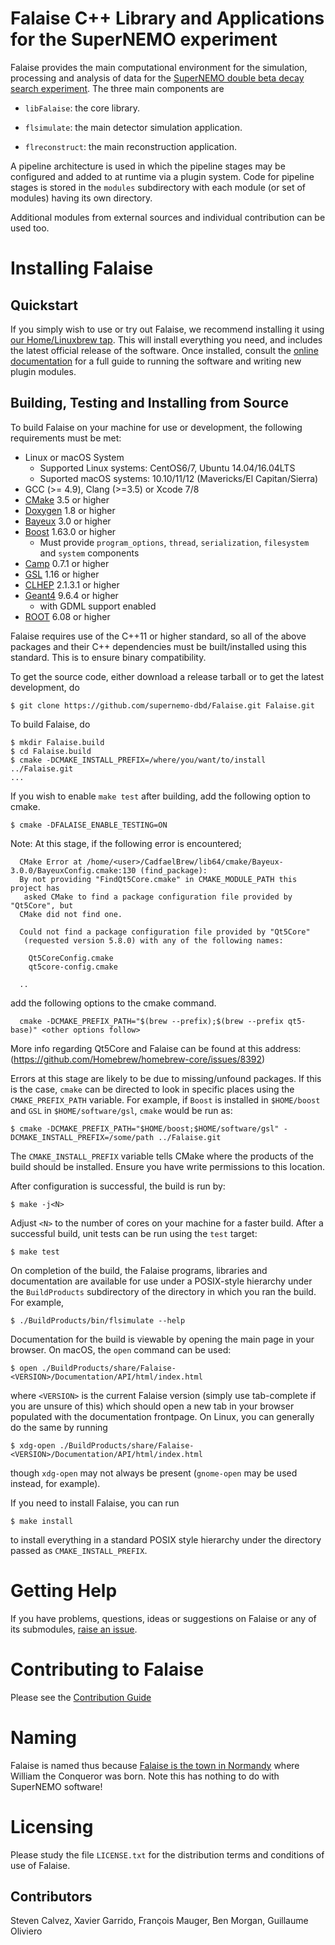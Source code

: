 # Falaise C++ Library and Applications for the SuperNEMO experiment

Falaise provides the main computational environment for the simulation,
processing and analysis of data for the [SuperNEMO double beta decay search
experiment](http://nemo.in2p3.fr). The three main components are

- `libFalaise`: the core library.

- `flsimulate`: the main detector simulation application.

- `flreconstruct`: the main reconstruction application.

A pipeline architecture is used in which the pipeline stages
may be configured and added to at runtime via a plugin system.
Code for pipeline stages is stored in the ``modules`` subdirectory
with each module (or set of modules) having its own directory.

Additional modules from external sources and individual contribution
can be used too.

# Installing Falaise
## Quickstart
If you simply wish to use or try out Falaise, we recommend installing it
using [our Home/Linuxbrew tap](https://github.com/SuperNEMO-dbd/homebrew-cadfael).
This will install everything you need, and includes the latest official
release of the software. Once installed, consult the [online documentation](https://supernemo-dbd.github.io/Falaise)
for a full guide to running the software and writing new plugin modules.

## Building, Testing and Installing from Source
To build Falaise on your machine for use or development, the following requirements
must be met:

- Linux or macOS System
  - Supported Linux systems: CentOS6/7, Ubuntu 14.04/16.04LTS
  - Suported macOS systems: 10.10/11/12 (Mavericks/El Capitan/Sierra)
- GCC (>= 4.9), Clang (>=3.5) or Xcode 7/8
- [CMake](https://cmake.org) 3.5 or higher
- [Doxygen](http://www.doxygen.org) 1.8 or higher
- [Bayeux](https://github.com/SuperNEMO-DBD/Bayeux) 3.0 or higher
- [Boost](https:/boost.org) 1.63.0 or higher
  - Must provide `program_options`, `thread`, `serialization`, `filesystem` and `system` components
- [Camp](https://github.com/tegesoft/camp) 0.7.1 or higher
- [GSL](http://www.gnu.org/s/gsl) 1.16 or higher
- [CLHEP](http://proj-clhep.web.cern.ch) 2.1.3.1 or higher
- [Geant4](http://geant4.cern.ch) 9.6.4 or higher
   - with GDML support enabled
- [ROOT](http://root.cern.ch) 6.08 or higher

Falaise requires use of the C++11 or higher standard, so all of the above packages
and their C++ dependencies must be built/installed using this standard. This is
to ensure binary compatibility.

To get the source code, either download a release tarball or to get the latest development,
do

```
$ git clone https://github.com/supernemo-dbd/Falaise.git Falaise.git
```

To build Falaise, do

```
$ mkdir Falaise.build
$ cd Falaise.build
$ cmake -DCMAKE_INSTALL_PREFIX=/where/you/want/to/install ../Falaise.git
...
```

If you wish to enable `make test` after building, add the following option to cmake.

```
$ cmake -DFALAISE_ENABLE_TESTING=ON
```

Note: At this stage, if the following error is encountered;

```
  CMake Error at /home/<user>/CadfaelBrew/lib64/cmake/Bayeux-3.0.0/BayeuxConfig.cmake:130 (find_package):
  By not providing "FindQt5Core.cmake" in CMAKE_MODULE_PATH this project has
   asked CMake to find a package configuration file provided by "Qt5Core", but
  CMake did not find one.

  Could not find a package configuration file provided by "Qt5Core"
   (requested version 5.8.0) with any of the following names:

    Qt5CoreConfig.cmake
    qt5core-config.cmake

  ..
```

add the following options to the cmake command.

```
  cmake -DCMAKE_PREFIX_PATH="$(brew --prefix);$(brew --prefix qt5-base)" <other options follow>
```

More info regarding Qt5Core and Falaise can be found at this address: (https://github.com/Homebrew/homebrew-core/issues/8392)

Errors at this stage are likely to be due to missing/unfound packages. If this is the
case, `cmake` can be directed to look in specific places using the `CMAKE_PREFIX_PATH`
variable. For example, if `Boost` is installed in `$HOME/boost` and `GSL` in `$HOME/software/gsl`,
`cmake` would be run as:

```
$ cmake -DCMAKE_PREFIX_PATH="$HOME/boost;$HOME/software/gsl" -DCMAKE_INSTALL_PREFIX=/some/path ../Falaise.git
```

The `CMAKE_INSTALL_PREFIX` variable tells CMake where the products of the build
should be installed. Ensure you have write permissions to this location.

After configuration is successful, the build is run by:

```
$ make -j<N>
```

Adjust `<N>` to the number of cores on your machine for a faster build. After a
successful build, unit tests can be run using the `test` target:

```
$ make test
```

On completion of the build, the Falaise programs, libraries and documentation are available
for use under a POSIX-style hierarchy under the `BuildProducts` subdirectory of
the directory in which you ran the build. For example,

```
$ ./BuildProducts/bin/flsimulate --help
```

Documentation for the build is viewable by opening the main page in your browser.
On macOS, the `open` command can be used:

```
$ open ./BuildProducts/share/Falaise-<VERSION>/Documentation/API/html/index.html
```

where ``<VERSION>`` is the current Falaise version (simply use tab-complete
if you are unsure of this)
which should open a new tab in your browser populated with the documentation
frontpage. On Linux, you can generally do the same by running

```
$ xdg-open ./BuildProducts/share/Falaise-<VERSION>/Documentation/API/html/index.html
```

though ``xdg-open`` may not always be present (``gnome-open`` may be used
instead, for example).

If you need to install Falaise, you can run

```
$ make install
```

to install everything in a standard POSIX style hierarchy under the directory
passed as ``CMAKE_INSTALL_PREFIX``.


# Getting Help

If you have problems, questions, ideas or suggestions on Falaise or
any of its submodules, [raise an issue](https://supernemo-dbd.github.io/Falaise/issues).

# Contributing to Falaise

Please see the [Contribution Guide](CONTRIBUTING.md)


# Naming
Falaise is named thus because [Falaise is the town in Normandy](http://en.wikipedia.org/wiki/Falaise,_Calvados) where William
the Conqueror was born. Note this has nothing to do with SuperNEMO software!

# Licensing
Please study the file ``LICENSE.txt`` for the distribution terms and
conditions of use of Falaise.



## Contributors

Steven Calvez, Xavier Garrido, François Mauger, Ben Morgan, Guillaume Oliviero
